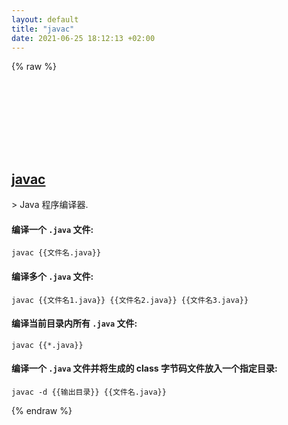```yaml
---
layout: default
title: "javac"
date: 2021-06-25 18:12:13 +02:00
---
```

{% raw %}
<h2 id="javac">
  <a href="/zh/common/javac.html">javac</a> <a href="#javac"><svg class="icon">
    <use href="/assets/images/unicode_sprite.svg#link" />
  </svg></a>
</h2>
> Java 程序编译器.

#### 编译一个 `.java` 文件:
```shell
javac {{文件名.java}}
```
#### 编译多个 `.java` 文件:
```shell
javac {{文件名1.java}} {{文件名2.java}} {{文件名3.java}}
```
#### 编译当前目录内所有 `.java` 文件:
```shell
javac {{*.java}}
```
#### 编译一个 `.java` 文件并将生成的 class 字节码文件放入一个指定目录:
```shell
javac -d {{输出目录}} {{文件名.java}}
```
{% endraw %}